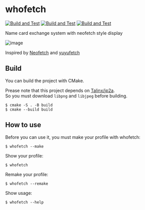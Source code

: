 # whofetch

[![Build and Test](https://github.com/mass-0910/whofetch/actions/workflows/windows_ci.yml/badge.svg)](https://github.com/mass-0910/whofetch/actions/workflows/windows_ci.yml)
[![Build and Test](https://github.com/mass-0910/whofetch/actions/workflows/ubuntu_ci.yml/badge.svg)](https://github.com/mass-0910/whofetch/actions/workflows/ubuntu_ci.yml)
[![Build and Test](https://github.com/mass-0910/whofetch/actions/workflows/macos_ci.yml/badge.svg)](https://github.com/mass-0910/whofetch/actions/workflows/macos_ci.yml)

Name card exchange system with neofetch style display

![image](https://user-images.githubusercontent.com/53329734/208696004-a33b6bcd-f6f4-42a6-8a27-3c39bcd960fb.png)

Inspired by [Neofetch](https://github.com/dylanaraps/neofetch) and [yuyufetch](https://github.com/Hiroya-W/yuyufetch)

## Build

You can build the project with CMake.

Prease note that this project depends on [Talinx/jp2a](https://github.com/Talinx/jp2a).  
So you must download `libpng` and `libjpeg` before building.

```
$ cmake -S . -B build
$ cmake --build build
```

## How to use

Before you can use it, you must make your profile with whofetch:

```
$ whofetch --make
```

Show your profile:

```
$ whofetch
```

Remake your profile:

```
$ whofetch --remake
```

Show usage:

```
$ whofetch --help
```